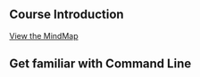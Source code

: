## Course Introduction

[View the MindMap](http://www.processon.com/view/link/57936eaee4b06834741b3b3a)

## Get familiar with Command Line
